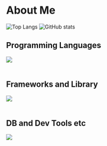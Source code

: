 # About Me

![Top Langs](https://github-readme-stats.vercel.app/api/top-langs/?username=Hinata0607&theme=tokyonight&size_weight=0.5&count_weight=0&layout=donut-vertical)
![GitHub stats](https://github-readme-stats.vercel.app/api?username=Hinata0607&show_icons=true&theme=tokyonight&include_all_commits=true&show=reviews,discussions_started,discussions_answered,prs_merged,prs_merged_percentage)

## Programming Languages

<img src="https://skillicons.dev/icons?i=html,css,js,typescript,python,c,cpp" /> <br /><br />

## Frameworks and Library

<img src="https://skillicons.dev/icons?i=react,next,nodejs,express,flask,materialui,tailwind" /> <br /><br />

## DB and Dev Tools etc

<img src="https://skillicons.dev/icons?i=git,github,mysql,sqlite,mongodb,npm,postman,figma,stackoverflow" /> <br /><br />

<!--
**Hinata0607/Hinata0607** is a ✨ _special_ ✨ repository because its `README.md` (this file) appears on your GitHub profile.

Here are some ideas to get you started:

- 🔭 I’m currently working on ...
- 🌱 I’m currently learning ...
- 👯 I’m looking to collaborate on ...
- 🤔 I’m looking for help with ...
- 💬 Ask me about ...
- 📫 How to reach me: ...
- 😄 Pronouns: ...
- ⚡ Fun fact: ...
-->
